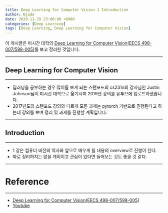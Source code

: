 ```yaml
---
title: Deep Learning for Computer Vision 1 Introduction
author: Njade
date: 2020-11-29 23:00:00 +0900
categories: [Deep Learning]
tags: [Deep Learning, Deep Learning for Computer Vision]
---
```


이 게시글은 미시간 대학의 [Deep Learning for Computer Vision(EECS 498-007/598-005)](https://web.eecs.umich.edu/~justincj/teaching/eecs498/FA2020/)를 보고 정리한 것입니다.

---

## Deep Learning for Computer Vision
---
- 딥러닝을 공부하는 경우 많이들 보게 되는 스탠포드의 cs231n의 강사님인 Justin Johnson님이 미시간 대학으로 옮기시며 2019년 강의를 유투브에 업로드하셨습니다.
- 2017년도의 스탠포드 강의와 다르게 모든 과제는 pytorch 기반으로 진행된다고 하는데 강의를 보며 정리 및 과제를 진행할 계획입니다.

---

## Introduction
---
- 1 강은 컴퓨터 비전의 역사와 앞으로 배우게 될 내용의 overview로 진행이 된다.
- 따로 정리하지는 않을 계획이고 관심이 있다면 들어보는 것도 좋을 것 같다.

---

# Reference
---
- [Deep Learning for Computer Vision(EECS 498-007/598-005)](https://web.eecs.umich.edu/~justincj/teaching/eecs498/FA2020/)
- [Youtube](https://www.youtube.com/watch?v=dJYGatp4SvA&list=PL5-TkQAfAZFbzxjBHtzdVCWE0Zbhomg7r)
